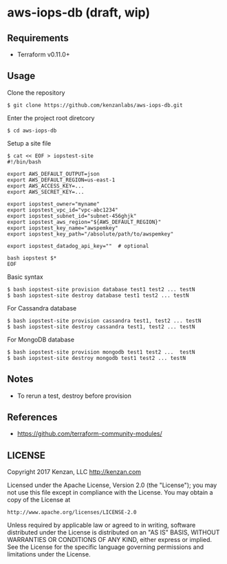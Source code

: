 # aws-iops-db (draft, wip)

## Requirements

* Terraform v0.11.0+

## Usage

Clone the repository

```
$ git clone https://github.com/kenzanlabs/aws-iops-db.git
```

Enter the project root diretcory

```
$ cd aws-iops-db
```

Setup a site file

```
$ cat << EOF > iopstest-site
#!/bin/bash

export AWS_DEFAULT_OUTPUT=json
export AWS_DEFAULT_REGION=us-east-1
export AWS_ACCESS_KEY=...
export AWS_SECRET_KEY=...

export iopstest_owner="myname"
export iopstest_vpc_id="vpc-abc1234"
export iopstest_subnet_id="subnet-456ghjk"
export iopstest_aws_region="${AWS_DEFAULT_REGION}"
export iopstest_key_name="awspemkey"
export iopstest_key_path="/absolute/path/to/awspemkey"

export iopstest_datadog_api_key=""  # optional

bash iopstest $*
EOF
```

Basic syntax

```
$ bash iopstest-site provision database test1 test2 ... testN
$ bash iopstest-site destroy database test1 test2 ... testN
```

For Cassandra database

```
$ bash iopstest-site provision cassandra test1, test2 ... testN
$ bash iopstest-site destroy cassandra test1, test2 ... testN

```

For MongoDB database

```
$ bash iopstest-site provision mongodb test1 test2 ...  testN
$ bash iopstest-site destroy mongodb test1 test2 ... testN
```

## Notes

* To rerun a test, destroy before provision

## References

* https://github.com/terraform-community-modules/

## LICENSE

Copyright 2017 Kenzan, LLC <http://kenzan.com>
 
Licensed under the Apache License, Version 2.0 (the "License");
you may not use this file except in compliance with the License.
You may obtain a copy of the License at
 
    http://www.apache.org/licenses/LICENSE-2.0
 
Unless required by applicable law or agreed to in writing, software
distributed under the License is distributed on an "AS IS" BASIS,
WITHOUT WARRANTIES OR CONDITIONS OF ANY KIND, either express or implied.
See the License for the specific language governing permissions and
limitations under the License.
